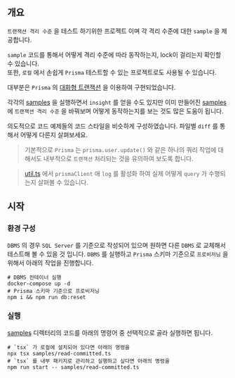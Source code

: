 ## 개요

`트랜잭션 격리 수준` 을 테스트 하기위한 프로젝트 이며 각 격리 수준에 대한 `sample` 을 제공합니다.

`sample` 코드를 통해서 어떻게 격리 수준에 따라 동작하는지, lock이 걸리는지 확인할 수 있습니다.  
또한, `로컬` 에서 손쉽게 `Prisma` 테스트할 수 있는 프로젝트로도 사용될 수 있습니다.

대부분은 `Prisma` 의 [대화형 트랜잭션](https://www.prisma.io/docs/guides/performance-and-optimization/prisma-client-transactions-guide#interactive-transactions) 을 이용하여 구현되었습니다.

각각의 [samples][samples-path] 을 실행하면서 `insight` 를 얻을 수도 있지만 이미 만들어진 [samples][samples-path] 에 `트랜잭션 격리 수준` 을 바꿔보며 어떻게 동작하는지를 보는 것도 많은 도움이 됩니다.

의도적으로 코드 예제들의 코드 스타일을 비슷하게 구성하였습니다. 파일별 `diff` 를 통해서 어떻게 다른지 살펴보세요.

> 기본적으로 `Prisma` 는 `prisma.user.update()` 와 같은 하나의 쿼리 작업에 대해서도 내부적으로 `트랜잭션` 처리되는 것을 유의하여 보도록 합니다.

> [util.ts][util-file] 에서 `prismaClient` 애 `log` 를 활성화 하여 실제 어떻게 `query` 가 수행되는지 살펴볼 수 있습니다.

## 시작

### 환경 구성

`DBMS` 의 경우 `SQL Server` 를 기준으로 작성되어 있으며 원하면 다른 `DBMS` 로 교체해서 테스트해 볼 수 있을 것 입니다.
`DBMS` 를 실행하고 `Prisma` 스키마 기준으로 `프로비저닝` 을 위해서 아래의 작업을 진행합니다.

```shell
# DBMS 컨테이너 실행
docker-compose up -d
# Prisma 스키마 기준으로 프로비저닝
npm i && npm run db:reset
```

### 실행

[samples][samples-path] 디렉터리의 코드를 아래의 명령어 중 선택적으로 골라 실행하면 됩니다.

```shell
# `tsx` 가 로컬에 설치되어 있다면 아래의 명령을
npx tsx samples/read-committed.ts
# `tsx` 를 내부 패키지로 관리하고 실행하고 싶다면 아래의 명령을
npm run start -- samples/read-committed.ts
```

[samples-path]: samples
[util-file]: util.ts
